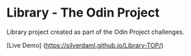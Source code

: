 # Library - The Odin Project

Library project created as part of the Odin Project challenges. 

[Live Demo] (https://silverdaml.github.io/Library-TOP/)
